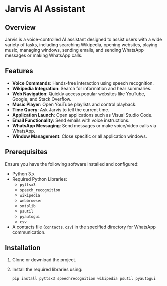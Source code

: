 # Jarvis AI Assistant

## Overview

Jarvis is a voice-controlled AI assistant designed to assist users with a wide variety of tasks, including searching Wikipedia, opening websites, playing music, managing windows, sending emails, and sending WhatsApp messages or making WhatsApp calls.

## Features

- **Voice Commands**: Hands-free interaction using speech recognition.
- **Wikipedia Integration**: Search for information and hear summaries.
- **Web Navigation**: Quickly access popular websites like YouTube, Google, and Stack Overflow.
- **Music Player**: Open YouTube playlists and control playback.
- **Time Query**: Ask Jarvis to tell the current time.
- **Application Launch**: Open applications such as Visual Studio Code.
- **Email Functionality**: Send emails with voice instructions.
- **WhatsApp Messaging**: Send messages or make voice/video calls via WhatsApp.
- **Window Management**: Close specific or all application windows.

## Prerequisites

Ensure you have the following software installed and configured:

- Python 3.x
- Required Python Libraries:
  - `pyttsx3`
  - `speech_recognition`
  - `wikipedia`
  - `webbrowser`
  - `smtplib`
  - `psutil`
  - `pyautogui`
  - `csv`
- A contacts file (`contacts.csv`) in the specified directory for WhatsApp communication.

## Installation

1. Clone or download the project.
2. Install the required libraries using:

   ```bash
   pip install pyttsx3 speechrecognition wikipedia psutil pyautogui
